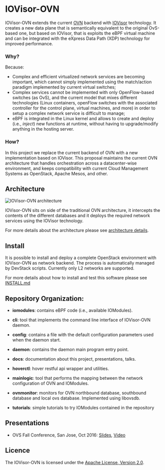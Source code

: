 # IOVisor-OVN

IOVisor-OVN extends the current [OVN](https://github.com/openvswitch/ovs/) backend with [IOVisor](https://www.iovisor.org/) technology.
It creates a new data plane that is semantically equivalent to the original OvS-based one, but based on IOVisor, that is exploits the eBPF virtual machine and can be integrated with the eXpress Data Path (XDP) technology for improved performance.

### Why?

Because:

 - Complex and efficient virtualized network services are becoming important, which cannot simply implemented using the match/action paradigm implemented by current virtual switches;
 - Complex services cannot be implemented with only OpenFlow-based switches (as OvS), and the current model that mixes different technologies (Linux containers, openFlow switches with the associated controller for the control plane, virtual machines, and more) in order to setup a complex network service is difficult to manage;
 - eBPF is integrated in the Linux kernel and allows to create and deploy (i.e., *inject*) new functions at runtime, without having to upgrade/modify anything in the hosting server.

### How?

In this project we replace the current backend of OVN with a new implementation based on IOVisor.
This proposal maintains the current OVN architecture that handles orchestration across a datacenter-wise environment, and keeps compatibility with current Cloud Management Systems as OpenStack, Apache Mesos, and other.

## Architecture

![IOVisor-OVN architecture](https://raw.githubusercontent.com/netgroup-polito/iovisor-ovn/master/images/iovisor-ovn-overview.png)

IOVisor-OVN sits on side of the traditional OVN architecture, it intercepts the contents of the different databases and it deploys the required network services using the IOVisor technology.

For more details about the architecture please see [architecture details](./ARCHITECTURE.md).

## Install

It is possible to install and deploy a complete OpenStack environment with IOVisor-OVN as network backend.
The process is automatically managed by DevStack scripts.
Currently only L2 networks are supported.

For more details about how to install and test this software please see [INSTALL.md](./INSTALL.md)

## Repository Organization:

* **iomodules**: contains eBPF code (i.e., available IOModules).

* **cli**: tool that implements the command line interface of IOVisor-OVN daemon.

* **config**: contains a file with the default configuration parameters used when the daemon start.

* **daemon**: contains the daemon main program entry point.

* **docs**: documentation about this project, presentations, talks.

* **hoverctl**: hover restful api wrapper and utilities.

* **mainlogic**: tool that performs the mapping between the network configuration of OVN and IOModules.

* **ovnmonitor**:  monitors for OVN northbound database, southbound database and local ovs database. Implemented using libovsdb.

* **tutorials**: simple tutorials to try IOModules contained in the repository

## Presentations

  * OVS Fall Conference, San Jose, Oct 2016: [Slides](http://openvswitch.org/support/ovscon2016/7/1245-bertrone.pdf), [Video](https://www.youtube.com/watch?v=9cmR2NuAGz0)

## Licence

The IOVisor-OVN is licensed under the [Apache License, Version 2.0](./LICENSE.txt).
